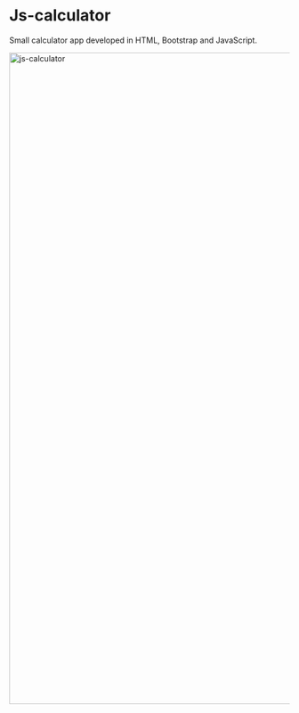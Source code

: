 # Js-calculator
Small calculator app developed in HTML, Bootstrap and JavaScript.

<img width="1171" alt="js-calculator" src="https://user-images.githubusercontent.com/61420084/105764052-c3b24b00-5f56-11eb-87c9-47a17f6d18a1.png">
